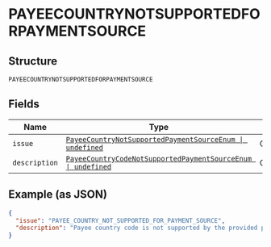 
# PAYEECOUNTRYNOTSUPPORTEDFORPAYMENTSOURCE

## Structure

`PAYEECOUNTRYNOTSUPPORTEDFORPAYMENTSOURCE`

## Fields

| Name | Type | Tags | Description |
|  --- | --- | --- | --- |
| `issue` | [`PayeeCountryNotSupportedPaymentSourceEnum \| undefined`](../../doc/models/payee-country-not-supported-payment-source-enum.md) | Optional | - |
| `description` | [`PayeeCountryCodeNotSupportedPaymentSourceEnum \| undefined`](../../doc/models/payee-country-code-not-supported-payment-source-enum.md) | Optional | - |

## Example (as JSON)

```json
{
  "issue": "PAYEE_COUNTRY_NOT_SUPPORTED_FOR_PAYMENT_SOURCE",
  "description": "Payee country code is not supported by the provided payment source."
}
```

